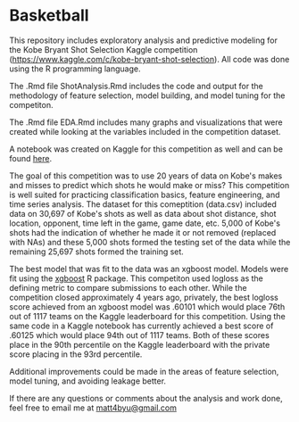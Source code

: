 # Basketball

This repository includes exploratory analysis and predictive modeling for the Kobe Bryant Shot Selection Kaggle competition (https://www.kaggle.com/c/kobe-bryant-shot-selection). All code was done using the R programming language.

The .Rmd file ShotAnalysis.Rmd includes the code and output for the methodology of feature selection, model building, and model tuning for the competiton.

The .Rmd file EDA.Rmd includes many graphs and visualizations that were created while looking at the variables included in the competition dataset.

A notebook was created on Kaggle for this competition as well and can be found [here](https://www.kaggle.com/matt4byu/kobe-bryant-shot-selection-analysis-with-xgboost).

The goal of this competition was to use 20 years of data on Kobe's makes and misses to predict which shots he would make or miss? This competition is well suited for practicing classification basics, feature engineering, and time series analysis. The dataset for this comeptition (data.csv) included data on 30,697 of Kobe's shots as well as data about shot distance, shot location, opponent, time left in the game, game date, etc. 5,000 of Kobe's shots had the indication of whether he made it or not removed (replaced with NAs) and these 5,000 shots formed the testing set of the data while the remaining 25,697 shots formed the training set. 

The best model that was fit to the data was an xgboost model. Models were fit using the [xgboost](https://www.rdocumentation.org/packages/xgboost/versions/1.1.1.1) R package. This competiton used logloss as the defining metric to compare submissions to each other. While the competition closed approximately 4 years ago, privately, the best logloss score achieved from an xgboost model was .60101 which would place 76th out of 1117 teams on the Kaggle leaderboard for this competition. Using the same code in a Kaggle notebook has currently achieved a best score of .60125 which would place 94th out of 1117 teams. Both of these scores place in the 90th percentile on the Kaggle leaderboard with the private score placing in the 93rd percentile. 

Additional improvements could be made in the areas of feature selection, model tuning, and avoiding leakage better.

If there are any questions or comments about the analysis and work done, feel free to email me at matt4byu@gmail.com
